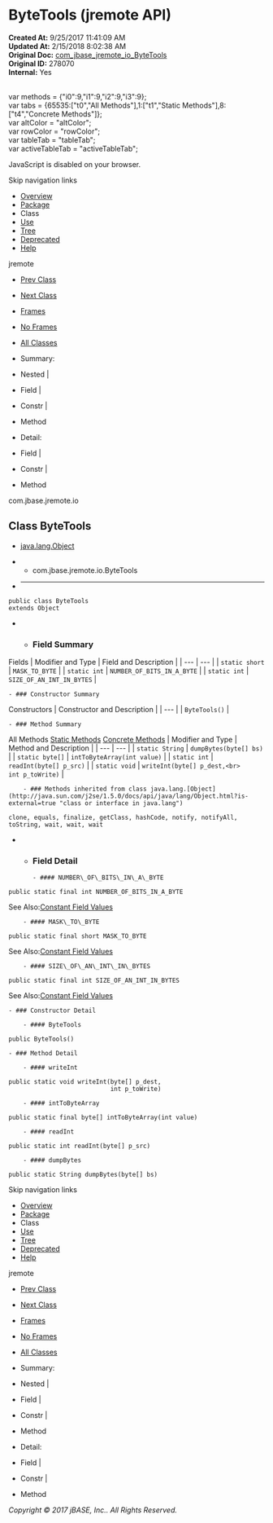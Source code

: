 # ByteTools (jremote   API)

**Created At:** 9/25/2017 11:41:09 AM  
**Updated At:** 2/15/2018 8:02:38 AM  
**Original Doc:** [com_jbase_jremote_io_ByteTools](https://docs.jbase.com/39250-io/com_jbase_jremote_io_ByteTools)  
**Original ID:** 278070  
**Internal:** Yes  

<!--<br>    try {<br>        if (location.href.indexOf('is-external=true') == -1) {<br>            parent.document.title="ByteTools (jremote   API)";<br>        }<br>    }<br>    catch(err) {<br>    }<br>//--><br>var methods = {"i0":9,"i1":9,"i2":9,"i3":9};<br>var tabs = {65535:["t0","All Methods"],1:["t1","Static Methods"],8:["t4","Concrete Methods"]};<br>var altColor = "altColor";<br>var rowColor = "rowColor";<br>var tableTab = "tableTab";<br>var activeTableTab = "activeTableTab";
JavaScript is disabled on your browser.

Skip navigation links

- [Overview](../../../../overview-summary.html)
- [Package](./../com.jbase.jremote.io-%28jremote---api%29)
- Class
- [Use](./../class-use/uses-of-class-com.jbase.jremote.io.bytetools-%28jremote---api%29)
- [Tree](./../com.jbase.jremote.io-class-hierarchy-%28jremote---api%29)
- [Deprecated](../../../../deprecated-list.html)
- [Help](../../../../help-doc.html)


jremote <br>

- [Prev Class](./../byteobject-%28jremote-api%29 "class in com.jbase.jremote.io")
- [Next Class](./../errorresponse-%28jremote-api%29 "class in com.jbase.jremote.io")


- [Frames](./.)
- [No Frames](./.)


- [All Classes](../../../../allclasses-noframe.html)


<!--<br>  allClassesLink = document.getElementById("allclasses\_navbar\_top");<br>  if(window==top) {<br>    allClassesLink.style.display = "block";<br>  }<br>  else {<br>    allClassesLink.style.display = "none";<br>  }<br>  //-->

- Summary:
- Nested |
- Field |
- Constr |
- Method


- Detail:
- Field |
- Constr |
- Method

com.jbase.jremote.io

## Class ByteTools

- [java.lang.Object](http://java.sun.com/j2se/1.5.0/docs/api/java/lang/Object.html?is-external=true "class or interface in java.lang")
- - com.jbase.jremote.io.ByteTools


- * * *


```
public class ByteTools
extends Object
```

- - ### Field Summary


Fields | Modifier and Type | Field and Description |
| --- | --- |
| `static short` | `MASK_TO_BYTE`  |
| `static int` | `NUMBER_OF_BITS_IN_A_BYTE`  |
| `static int` | `SIZE_OF_AN_INT_IN_BYTES`  |


    - ### Constructor Summary


Constructors | Constructor and Description |
| --- |
| `ByteTools()`  |


    - ### Method Summary


All Methods [Static Methods](javascript:show%281%29;) [Concrete Methods](javascript:show%288%29;) | Modifier and Type | Method and Description |
| --- | --- |
| `static String` | `dumpBytes(byte[] bs)`  |
| `static byte[]` | `intToByteArray(int value)`  |
| `static int` | `readInt(byte[] p_src)`  |
| `static void` | `writeInt(byte[] p_dest,<br>        int p_toWrite)`  |


        - ### Methods inherited from class java.lang.[Object](http://java.sun.com/j2se/1.5.0/docs/api/java/lang/Object.html?is-external=true "class or interface in java.lang")
`clone, equals, finalize, getClass, hashCode, notify, notifyAll, toString, wait, wait, wait`

- - ### Field Detail

        - #### NUMBER\_OF\_BITS\_IN\_A\_BYTE

```
public static final int NUMBER_OF_BITS_IN_A_BYTE
```
See Also:[Constant Field Values](../../../../constant-values.html#com.jbase.jremote.io.ByteTools.NUMBER_OF_BITS_IN_A_BYTE)


        - #### MASK\_TO\_BYTE

```
public static final short MASK_TO_BYTE
```
See Also:[Constant Field Values](../../../../constant-values.html#com.jbase.jremote.io.ByteTools.MASK_TO_BYTE)


        - #### SIZE\_OF\_AN\_INT\_IN\_BYTES

```
public static final int SIZE_OF_AN_INT_IN_BYTES
```
See Also:[Constant Field Values](../../../../constant-values.html#com.jbase.jremote.io.ByteTools.SIZE_OF_AN_INT_IN_BYTES)


    - ### Constructor Detail

        - #### ByteTools

```
public ByteTools()
```


    - ### Method Detail

        - #### writeInt

```
public static void writeInt(byte[] p_dest,
                            int p_toWrite)
```


        - #### intToByteArray

```
public static final byte[] intToByteArray(int value)
```


        - #### readInt

```
public static int readInt(byte[] p_src)
```


        - #### dumpBytes

```
public static String dumpBytes(byte[] bs)
```

Skip navigation links

- [Overview](../../../../overview-summary.html)
- [Package](./../com.jbase.jremote.io-%28jremote---api%29)
- Class
- [Use](./../class-use/uses-of-class-com.jbase.jremote.io.bytetools-%28jremote---api%29)
- [Tree](./../com.jbase.jremote.io-class-hierarchy-%28jremote---api%29)
- [Deprecated](../../../../deprecated-list.html)
- [Help](../../../../help-doc.html)


jremote <br>

- [Prev Class](./../byteobject-%28jremote-api%29 "class in com.jbase.jremote.io")
- [Next Class](./../errorresponse-%28jremote-api%29 "class in com.jbase.jremote.io")


- [Frames](./.)
- [No Frames](./.)


- [All Classes](../../../../allclasses-noframe.html)


<!--<br>  allClassesLink = document.getElementById("allclasses\_navbar\_bottom");<br>  if(window==top) {<br>    allClassesLink.style.display = "block";<br>  }<br>  else {<br>    allClassesLink.style.display = "none";<br>  }<br>  //-->

- Summary:
- Nested |
- Field |
- Constr |
- Method


- Detail:
- Field |
- Constr |
- Method

*Copyright © 2017 jBASE, Inc.. All Rights Reserved.*
